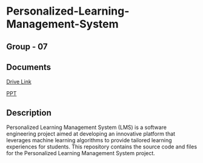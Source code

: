 # Personalized-Learning-Management-System

## Group - 07

## Documents
[Drive Link](https://drive.google.com/drive/folders/1rsq6M2dxb7T_Mv1KakbppSWOrEXtZmQt?usp=drive_link)

[PPT](https://docs.google.com/presentation/d/1aKiNCRRI4Lqs4KXZVB2snxwQZ10RhfQJ/edit?usp=drive_link&ouid=108999231108488370482&rtpof=true&sd=true)

## Description
Personalized Learning Management System (LMS) is a software engineering project aimed at developing an innovative platform that leverages machine learning algorithms to provide tailored learning experiences for students. This repository contains the source code and files for the Personalized Learning Management System project.

